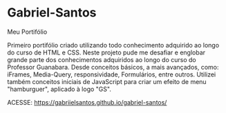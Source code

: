 # Gabriel-Santos
Meu Portifólio

Primeiro portifólio criado utilizando todo conhecimento adquirido ao longo do curso de HTML e CSS. Neste projeto pude me desafiar e englobar grande parte dos conhecimentos adquiridos ao longo do curso do Professor Guanabara. Desde conceitos básicos, a mais avançados, como: iFrames, Media-Query, responsividade, Formulários, entre outros. Utilizei também conceitos iniciais de JavaScript para criar um efeito de menu "hamburguer", aplicado à logo "GS".


ACESSE: https://gabriielsantos.github.io/gabriel-santos/
